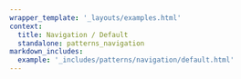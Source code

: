 ```yaml
---
wrapper_template: '_layouts/examples.html'
context:
  title: Navigation / Default
  standalone: patterns_navigation
markdown_includes:
  example: '_includes/patterns/navigation/default.html'
---
```

